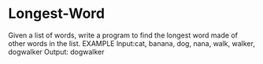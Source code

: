 # Longest-Word
Given a list of words, write a program to find the longest word made of other words 
in the list. 
EXAMPLE 
lnput:cat, banana, dog, nana, walk, walker, dogwalker 
Output: dogwalker 
